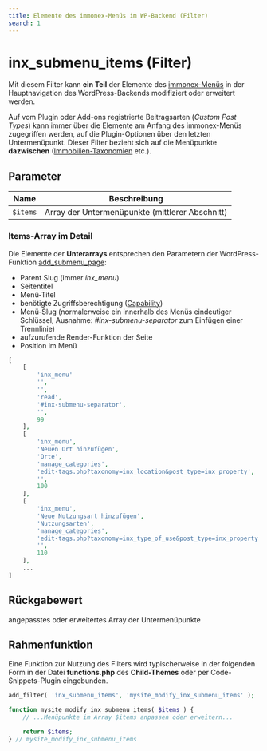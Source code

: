 ```yaml
---
title: Elemente des immonex-Menüs im WP-Backend (Filter)
search: 1
---
```


# inx_submenu_items (Filter)

Mit diesem Filter kann **ein Teil** der Elemente des [immonex-Menüs](../schnellstart/einrichtung.html) in der Hauptnavigation des WordPress-Backends modifiziert oder erweitert werden.

Auf vom Plugin oder Add-ons registrierte Beitragsarten (<i>Custom Post Types</i>) kann immer über die Elemente am Anfang des immonex-Menüs zugegriffen werden, auf die Plugin-Optionen über den letzten Untermenüpunkt. Dieser Filter bezieht sich auf die Menüpunkte **dazwischen** ([Immobilien-Taxonomien](../beitragsarten-taxonomien.html) etc.).

## Parameter

| Name | Beschreibung |
| ---- | ------------ |
| `$items` | Array der Untermenüpunkte (mittlerer Abschnitt) |

### Items-Array im Detail

Die Elemente der **Unterarrays** entsprechen den Parametern der WordPress-Funktion [add_submenu_page](https://developer.wordpress.org/reference/functions/add_submenu_page/):

- Parent Slug (immer *inx_menu*)
- Seitentitel
- Menü-Titel
- benötigte Zugriffsberechtigung ([Capability](https://wordpress.org/support/article/roles-and-capabilities/))
- Menü-Slug (normalerweise ein innerhalb des Menüs eindeutiger Schlüssel, Ausnahme: *#inx-submenu-separator* zum Einfügen einer Trennlinie)
- aufzurufende Render-Funktion der Seite
- Position im Menü

```php
[
	[
		'inx_menu'
		'',
		'',
		'read',
		'#inx-submenu-separator',
		'',
		99
	],
	[
		'inx_menu',
		'Neuen Ort hinzufügen',
		'Orte',
		'manage_categories',
		'edit-tags.php?taxonomy=inx_location&post_type=inx_property',
		'',
		100
	],
	[
		'inx_menu',
		'Neue Nutzungsart hinzufügen',
		'Nutzungsarten',
		'manage_categories',
		'edit-tags.php?taxonomy=inx_type_of_use&post_type=inx_property',
		'',
		110
	],
	...
]
```

## Rückgabewert

angepasstes oder erweitertes Array der Untermenüpunkte

## Rahmenfunktion

Eine Funktion zur Nutzung des Filters wird typischerweise in der folgenden Form in der Datei **functions.php** des **Child-Themes** oder per Code-Snippets-Plugin eingebunden.

```php
add_filter( 'inx_submenu_items', 'mysite_modify_inx_submenu_items' );

function mysite_modify_inx_submenu_items( $items ) {
	// ...Menüpunkte im Array $items anpassen oder erweitern...

	return $items;
} // mysite_modify_inx_submenu_items
```